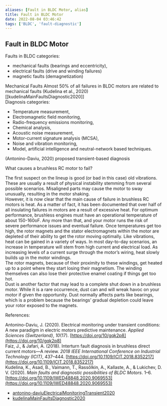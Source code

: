 ```yaml
---
aliases: [Fault in BLDC Motor, alias]
title: Fault in BLDC Motor
date: 2022-08-04 03:46:42
tags: ['BLDC', 'fault-diagnostic']
---
```


## Fault in BLDC Motor

Faults in BLDC categories:

- mechanical faults (bearings and eccentricity),
- electrical faults (drive and winding failures)
- magnetic faults (demagnetization)

Mechanical Faults Almost 50% of all failures in BLDC motors are related to mechanical faults (Kudelina et al., 2020) [[kudelinaMainFaultsDiagnostic2020]]  
Diagnosis categories:

- Temperature measurement,
- Electromagnetic field monitoring,
- Radio-frequency emissions monitoring,
- Chemical analysis,
- Acoustic noise measurement,
- Motor-current signature analysis (MCSA),
- Noise and vibration monitoring,
- Model, artificial intelligence and neutral-network based techniques.

(Antonino-Daviu, 2020) proposed transient-based diagnosis

What causes a brushless RC motor to fail?

The first suspect on the lineup is good (or bad in this case) old vibrations. These are usually a result of physical instability stemming from several possible scenarios. Misaligned parts may cause the motor to sway unusually, resulting in the motor shaking.  
However, it is now clear that the main cause of failure in brushless RC motors is heat. As a matter of fact, it has been documented that over half of all insulating failures in motors are a result of excessive heat. For optimum performance, brushless engines must have an operational temperature of about 150-160oF. Any more than that, and your motor runs the risk of severe performance issues and eventual failure. Once temperatures get too high, the rotor magnets and the stator electromagnets within the motor are depleted of their ability to get the rotor moving optimally. Like vibrations, heat can be gained in a variety of ways. In most day-to-day scenarios, an increase in temperature will stem from high current and electrical load. As increasing levels of a current surge through the motor’s wiring, heat slowly builds up in the motor windings.  
The rotor magnets, because of their proximity to these windings, get heated up to a point where they start losing their magnetism. The winding themselves can also lose their protective enamel coating if things get too hot.  
Dust is another factor that may lead to a complete shut down in a brushless motor. While it is a rare occurrence, dust can and will wreak havoc on your motor if given the opportunity. Dust normally affects parts like bearings, which is a problem because the bearings’ gradual depletion could leave your rotor exposed to the magnets.

References:

Antonino-Daviu, J. (2020). Electrical monitoring under transient conditions: A new paradigm in electric motors predictive maintenance. _Applied Sciences (Switzerland)_, _10_(17). [https://doi.org/10/gqk2p8](https://doi.org/10/gqk2p8)  
Faiz, J., & Jafari, A. (2018). Interturn fault diagnosis in brushless direct current motors—A review. _2018 IEEE International Conference on Industrial Technology (ICIT)_, 437–444. [https://doi.org/10.1109/ICIT.2018.8352217](https://doi.org/10.1109/ICIT.2018.8352217)  
Kudelina, K., Asad, B., Vaimann, T., Rassõlkin, A., Kallaste, A., & Lukichev, D. V. (2020). _Main faults and diagnostic possibilities of BLDC Motors_. 1–6. [https://doi.org/10.1109/IWED48848.2020.9069553](https://doi.org/10.1109/IWED48848.2020.9069553)

- [antonino-daviuElectricalMonitoringTransient2020](../zotero/antonino-daviuElectricalMonitoringTransient2020.md)
- [kudelinaMainFaultsDiagnostic2020](../zotero/kudelinaMainFaultsDiagnostic2020.md)
